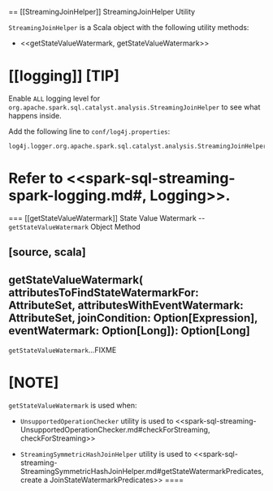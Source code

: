== [[StreamingJoinHelper]] StreamingJoinHelper Utility

`StreamingJoinHelper` is a Scala object with the following utility methods:

* <<getStateValueWatermark, getStateValueWatermark>>

[[logging]]
[TIP]
====
Enable `ALL` logging level for `org.apache.spark.sql.catalyst.analysis.StreamingJoinHelper` to see what happens inside.

Add the following line to `conf/log4j.properties`:

```
log4j.logger.org.apache.spark.sql.catalyst.analysis.StreamingJoinHelper=ALL
```

Refer to <<spark-sql-streaming-spark-logging.md#, Logging>>.
====

=== [[getStateValueWatermark]] State Value Watermark -- `getStateValueWatermark` Object Method

[source, scala]
----
getStateValueWatermark(
  attributesToFindStateWatermarkFor: AttributeSet,
  attributesWithEventWatermark: AttributeSet,
  joinCondition: Option[Expression],
  eventWatermark: Option[Long]): Option[Long]
----

`getStateValueWatermark`...FIXME

[NOTE]
====
`getStateValueWatermark` is used when:

* `UnsupportedOperationChecker` utility is used to <<spark-sql-streaming-UnsupportedOperationChecker.md#checkForStreaming, checkForStreaming>>

* `StreamingSymmetricHashJoinHelper` utility is used to <<spark-sql-streaming-StreamingSymmetricHashJoinHelper.md#getStateWatermarkPredicates, create a JoinStateWatermarkPredicates>>
====
